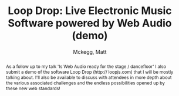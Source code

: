 --- 
title: "Loop Drop: Live Electronic Music Software powered by Web Audio (demo)" 
abstract: "As a follow up to my talk 'Is Web Audio ready for the stage / dancefloor' I also submit a demo of the software Loop Drop (http:// loopjs.com) that I will be mostly talking about. I'll also be available to discuss with attendees in more depth about the various associated challenges and the endless possibilities opened up by these new web standards!" 
address: "London" 
author: "Mckegg, Matt"
webAuthor: "Matt Mckegg" 
booktitle: "Proceedings of the International Web Audio Conference" 
editor: "Thalmann, Florian and Ewert, Sebastian" 
month: "Proceedings of the International Web Audio Conference"
pages: "" 
publisher: "Queen Mary University of London" 
series: "WAC '17"
type: "Demo"  
year: "2017" 
id: "2017_EA_32" 
tags: year2017
media: none 
pdflink: /_data/papers/pdf/2017/2017_32.pdf
ISSN: 2663-5844
---